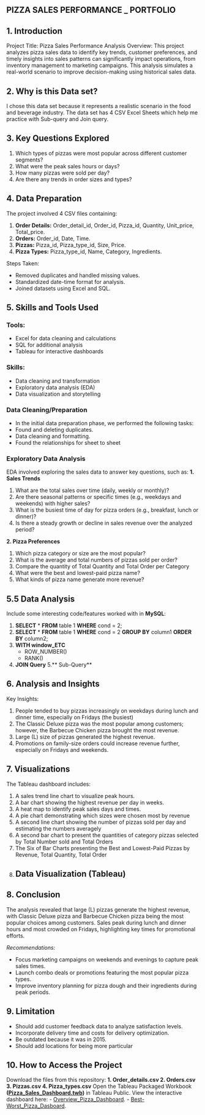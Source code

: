 ## PIZZA SALES PERFORMANCE _ PORTFOLIO

## 1. Introduction
Project Title: Pizza Sales Performance Analysis
Overview:
This project analyzes pizza sales data to identify key trends, customer preferences, and timely insights into sales patterns can significantly impact operations, from inventory management to marketing campaigns. This analysis simulates a real-world scenario to improve decision-making using historical sales data.

## 2. Why is this Data set?
I chose this data set because it represents a realistic scenario in the food and beverage industry. The data set has 4 CSV Excel Sheets which help me practice with Sub-query and Join query.

## 3. Key Questions Explored
1. Which types of pizzas were most popular across different customer segments?
2. What were the peak sales hours or days?
3. How many pizzas were sold per day?
4. Are there any trends in order sizes and types?

## 4. Data Preparation
The project involved 4 CSV files containing:
1. **Order Details:** Order_detail_id, Order_id, Pizza_id, Quantity, Unit_price, Total_price.
2. **Orders:** Order_id, Date, Time.
3. **Pizzas:** Pizza_id, Pizza_type_id, Size, Price.
4. **Pizza Types:** Pizza_type_id, Name, Category, Ingredients.
   
Steps Taken:
- Removed duplicates and handled missing values.
- Standardized date-time format for analysis.
- Joined datasets using Excel and SQL.

## 5. Skills and Tools Used
### Tools:
- Excel for data cleaning and calculations
- SQL for additional analysis
- Tableau for interactive dashboards

### Skills:
- Data cleaning and transformation
- Exploratory data analysis (EDA)
- Data visualization and storytelling

### Data Cleaning/Preparation
- In the initial data preparation phase, we performed the following tasks:
- Found and deleting duplicates.
- Data cleaning and formatting.
- Found the relationships for sheet to sheet

### Exploratory Data Analysis
EDA involved exploring the sales data to answer key questions, such as:
   **1. Sales Trends**
1. What are the total sales over time (daily, weekly or monthly)?
2. Are there seasonal patterns or specific times (e.g., weekdays and weekends) with higher sales?
3. What is the busiest time of day for pizza orders (e.g., breakfast, lunch or dinner)?
4. Is there a steady growth or decline in sales revenue over the analyzed period?
   
  **2. Pizza Preferences**
1. Which pizza category or size are the most popular?
2. What is the average and total numbers of pizzas sold per order? 
3. Compare the quantity of Total Quantity and Total Order per Category
4. What were the best and lowest-paid pizza name?
5. What kinds of pizza name generate more revenue?

## 5.5 Data Analysis
Include some interesting code/features worked with in **MySQL**:
1. **SELECT** * **FROM** table 1 **WHERE** cond = 2;
2. **SELECT** * **FROM** table 1 **WHERE** cond = 2 **GROUP BY** column1 **ORDER BY** column2;
3. **WITH window_ETC** 
   + ROW_NUMBER()
   + RANK()
4. **JOIN Query**
5.** Sub-Query**

## 6. Analysis and Insights
Key Insights:
1. People tended to buy pizzas increasingly on weekdays during lunch and dinner time, especially on Fridays (the busiest)
2. The Classic Deluxe pizza was the most popular among customers; however, the Barbecue Chicken pizza brought the most revenue.
3. Large (L) size of pizzas generated the highest revenue.
4. Promotions on family-size orders could increase revenue further, especially on Fridays and weekends.

## 7. Visualizations
The Tableau dashboard includes:
1. A sales trend line chart to visualize peak hours.
2. A bar chart showing the highest revenue per day in weeks.
3. A heat map to identify peak sales days and times.
4. A pie chart demonstrating which sizes were chosen most by revenue
5. A second line chart showing the number of pizzas sold per day and estimating the numbers averagely
6. A second bar chart to present the quantities of category pizzas selected by Total Number sold and Total Orders
7. The Six of Bar Charts presenting the Best and Lowest-Paid Pizzas by Revenue, Total Quantity, Total Order
8. ## Data Visualization (Tableau)

## 8. Conclusion
The analysis revealed that large (L) pizzas generate the highest revenue, with Classic Deluxe pizza and Barbecue Chicken pizza being the most popular choices among customers. Sales peak during lunch and dinner hours and most crowded on Fridays, highlighting key times for promotional efforts.

_Recommendations:_
- Focus marketing campaigns on weekends and evenings to capture peak sales times.
- Launch combo deals or promotions featuring the most popular pizza types.
- Improve inventory planning for pizza dough and their ingredients during peak periods.

## 9. Limitation
- Should add customer feedback data to analyze satisfaction levels.
- Incorporate delivery time and costs for delivery optimization.
- Be outdated because it was in 2015. 
- Should add locations for being more particular

## 10. How to Access the Project
Download the files from this repository:
**1. Order_details.csv
2. Orders.csv
3. Pizzas.csv
4. Pizza_types.csv**
Open the Tableau Packaged Workbook **([Pizza_Sales_Dashboard.twb](https://public.tableau.com/app/profile/harry.huynh/viz/Pizza_Sales_Dashboard_17321793664470/BestvsWorstPizzaDashboard))** in Tableau Public.
View the interactive dashboard here: - <a href= “(https://github.com/HarryHuynh1205/Portfolio_Pizza_SalesPerformance/blob/main/Overview%20Pizza%20Dashboard.png)”>Overview_Pizza_Dashboard</a>. 
                                     - <a href= “(https://github.com/HarryHuynh1205/Portfolio_Pizza_SalesPerformance/blob/main/Best%20vs%20Worst%20Pizza%20Dashboard.png)”>Best-Worst_Pizza_Dasboard</a>.
